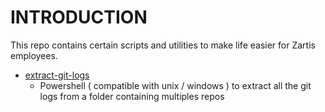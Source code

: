 # INTRODUCTION

This repo contains certain scripts and utilities to make life easier for Zartis employees.

- [extract-git-logs](extract-git-logs)
  - Powershell ( compatible with unix / windows ) to extract all the git logs from a folder containing multiples repos
